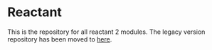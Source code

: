 # Reactant
This is the repository for all reactant 2 modules.
The legacy version repository has been moved to [here](https://github.com/ReactantDev/Reactant-legacy).
